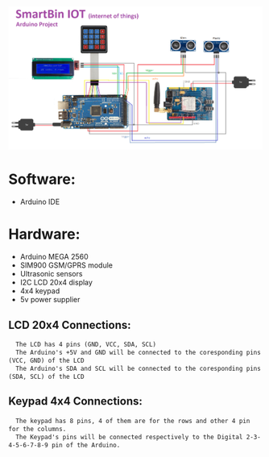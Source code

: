 ![github-small](https://github.com/vantonyy/SmartBin/blob/master/Docs/Unites.png?raw=true)

# Software:
 - Arduino IDE
# Hardware:
 - Arduino MEGA 2560
 - SIM900 GSM/GPRS module
 - Ultrasonic sensors
 - I2C LCD 20x4 display
 - 4x4 keypad
 - 5v power supplier
    
## LCD 20x4 Connections:
      The LCD has 4 pins (GND, VCC, SDA, SCL)
      The Arduino's +5V and GND will be connected to the coresponding pins (VCC, GND) of the LCD
      The Arduino's SDA and SCL will be connected to the coresponding pins (SDA, SCL) of the LCD

## Keypad 4x4 Connections:
      The keypad has 8 pins, 4 of them are for the rows and other 4 pin for the columns.
      The Keypad's pins will be connected respectively to the Digital 2-3-4-5-6-7-8-9 pin of the Arduino.
